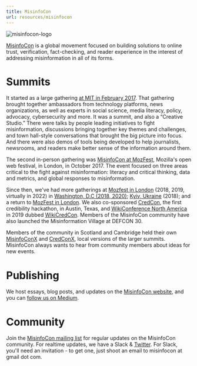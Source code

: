 ```yaml
---
title: MisinfoCon
url: resources/misinfocon
---
```

![misinfocon-logo](/content-images/resources/misinfocon_black.png)

[MisinfoCon](https://misinfocon.com) is a global movement focused on building solutions to online trust, verification, fact-checking, and reader experience in the interest of addressing misinformation in all of its forms.

# Summits

It started as a large gathering [at MIT in February 2017](https://misinfocon.com/misinfocon-a-summit-on-misinformation-feb-24-26-at-mit-media-lab-the-nieman-foundation-for-232507bd08a6). That gathering brought together ambassadors from technology platforms, news organizations, as well as experts in social science, media literacy, policy, advocacy, cybersecurity and more. It was a summit, and also a “Creative Studio.” There were talks by people leading initiatives to fight misinformation, discussions bringing together key themes and challenges, and town hall-style conversations that brought the big picture into focus. And there were also demos of tools being developed to help journalists, newsrooms, and readers make better sense of the information around them.

The second in-person gathering was [MisinfoCon at MozFest](https://misinfocon.com/misinfocon-is-back-well-see-you-at-the-mozilla-festival-in-london-fb8ea5f8c42b), Mozilla's open web festival, in London, in October 2017. The event focused on three areas critical to the fight against misinformation: literacy and critical thinking, data and metrics, and global responses to misinformation.

Since then, we've had more gatherings at [Mozfest in London](http://london.misinfocon.com) (2018, 2019, virtually in 2022) in [Washington, D.C (2018, 2020)](https://misinfocon.com/misinfocon-dc-recap-46d2d8ce96a4); [Kyiv, Ukraine](https://misinfocon.com/misinfocon-kyiv-recap-ca14026a7165) (2018); and a return to [MozFest in London](https://london.misinfocon.com/). We also co-sponsored [CredCon](https://www.credcon.org/), the first credibility hackathon, in Austin, Texas, and [WikiConference North America](https://wikiconference.org/wiki/2019/Main_Page) in 2019 dubbed [WikiCredCon](https://misinfocon.com/wikicredcon-record-number-of-attendees-participate-in-6th-annual-wikiconference-north-america-212d8c54b127). Members of the MisinfoCon community have also launched the Misinformation Village at DEFCON 30. 

Members of the community in Scotland and Cambridge held their own [MisinfoConX](https://misinfocon.com/misinfoconx-debut-making-waves-in-the-fight-against-misinformation-b1913810193) and [CredConX](https://twitter.com/credcoalition/status/1121411668871995394), local versions of the larger summits. MisinfoCon always wants to hear from community members about ideas for new events.

# Publishing

We host essays, blog posts, and updates on the [MisinfoCon website](https://misinfocon.com/), and you can [follow us on Medium](https://misinfocon.com).

# Community

Join the [MisinfoCon mailing list](http://eepurl.com/cBO3UX) for regular updates on the MisinfoCon community. For realtime updates, we have a Slack & [Twitter](https://twitter.com/misinfocon). For Slack, you'll need an invitation - to get one, just shoot an email to misinfocon at gmail dot com.

<!--This is dead

# Calendar

Are you heading to an event focused on information accuracy or news credibility? Want to continue the conversations started at MisinfoCon in other locations? Check out our [crowdsourced calendar of events](https://hackshackers.github.io/misinfocon-event-calendar/) and [add new events](https://docs.google.com/forms/d/e/1FAIpQLScK7dxcv9tQoRHwzMBs0rcarAKooGhIM3CQHc7_b-hZUd2w6Q/viewform?c=0&w=1).

-->

